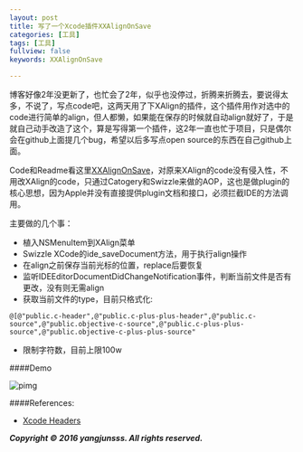 ```yaml
---
layout: post
title: 写了一个Xcode插件XXAlignOnSave
categories: [工具]
tags: [工具]
fullview: false
keywords: XXAlignOnSave

---
```


博客好像2年没更新了，也忙会了2年，似乎也没停过，折腾来折腾去，要说得太多，不说了，写点code吧，这两天用了下XAlign的插件，这个插件用作对选中的code进行简单的align，但人都懒，如果能在保存的时候就自动align就好了，于是就自己动手改造了这个，算是写得第一个插件，这2年一直也忙于项目，只是偶尔会在github上面提几个bug，希望以后多写点open source的东西在自己github上面。

Code和Readme看这里[XXAlignOnSave](https://github.com/yangjunsss/XXAlignOnSave)，对原来XAlign的code没有侵入性，不用改XAlign的code，只通过Catogery和Swizzle来做的AOP，这也是做plugin的核心思想，因为Apple并没有直接提供plugin文档和接口，必须拦截IDE的方法调用。

主要做的几个事：

* 植入NSMenuItem到XAlign菜单
* Swizzle XCode的ide_saveDocument方法，用于执行align操作
* 在align之前保存当前光标的位置，replace后要恢复
* 监听IDEEditorDocumentDidChangeNotification事件，判断当前文件是否有更改，没有则无需align
* 获取当前文件的type，目前只格式化:

```
@[@"public.c-header",@"public.c-plus-plus-header",@"public.c-source",@"public.objective-c-source",@"public.c-plus-plus-source",@"public.objective-c-plus-plus-source"
```
 * 限制字符数，目前上限100w

####Demo

![pimg](http://yangjunsss.github.io/assets/media/d17c7a5bb3aaa707c347fc08f90de58e.gif)

####References:

 * [Xcode Headers](https://github.com/luisobo/Xcode-RuntimeHeaders)


***Copyright © 2016 yangjunsss. All rights reserved.***